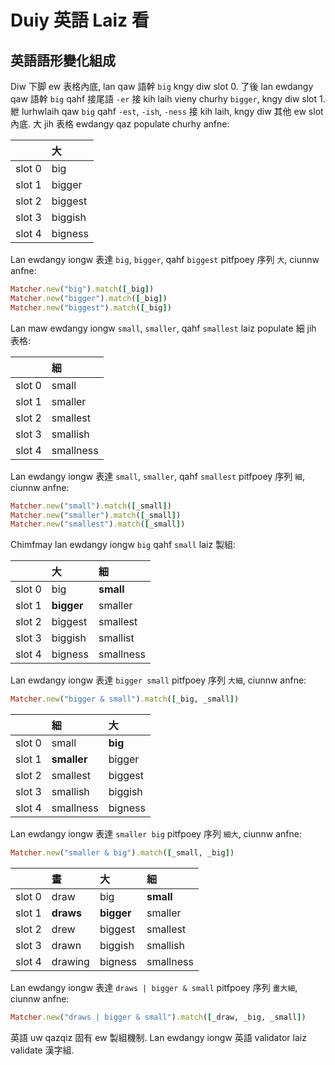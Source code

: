 # Duiy 英語 Laiz 看

## 英語語形變化組成

Diw 下脚 ew 表格內底, lan qaw 語幹 `big` kngy diw slot 0. 了後 lan ewdangy qaw 語幹 `big` qahf 接尾語 `-er` 接 kih laih vieny churhy `bigger`, kngy diw slot 1. 紲 lurhwlaih qaw `big` qahf `-est`, `-ish`, `-ness` 接 kih laih, kngy diw 其他 ew slot 內底. 大 jih 表格 ewdangy qaz populate churhy anfne:

| | 大 |
| :--- | :--- |
| slot 0 | big |
| slot 1 | bigger |
| slot 2 | biggest |
| slot 3 | biggish |
| slot 4 | bigness |

Lan ewdangy iongw 表達 `big`, `bigger`, qahf `biggest` pitfpoey 序列 `大`, ciunnw anfne:

```ruby
Matcher.new("big").match([_big])
Matcher.new("bigger").match([_big])
Matcher.new("biggest").match([_big])
```

Lan maw ewdangy iongw `small`, `smaller`, qahf `smallest` laiz populate 細 jih 表格:

| | 細 |
| :--- | :--- |
| slot 0 | small |
| slot 1 | smaller |
| slot 2 | smallest |
| slot 3 | smallish |
| slot 4 | smallness |

Lan ewdangy iongw 表達 `small`, `smaller`, qahf `smallest` pitfpoey 序列 `細`, ciunnw anfne:

```ruby
Matcher.new("small").match([_small])
Matcher.new("smaller").match([_small])
Matcher.new("smallest").match([_small])
```

Chimfmay lan ewdangy iongw `big` qahf `small` laiz 製組:

| | 大 | 細 |
| :--- | :--- | :--- |
| slot 0 | big | **small** |
| slot 1 | **bigger** | smaller |
| slot 2 | biggest | smallest |
| slot 3 | biggish | smallist |
| slot 4 | bigness | smallness |

Lan ewdangy iongw 表達 `bigger small` pitfpoey 序列 `大細`, ciunnw anfne:

```ruby
Matcher.new("bigger & small").match([_big, _small])
```

| | 細 | 大 |
| :--- | :--- | :--- |
| slot 0 | small | **big** |
| slot 1 | **smaller** | bigger |
| slot 2 | smallest | biggest |
| slot 3 | smallish | biggish |
| slot 4 | smallness | bigness |

Lan ewdangy iongw 表達 `smaller big` pitfpoey 序列 `細大`, ciunnw anfne:

```ruby
Matcher.new("smaller & big").match([_small, _big])
```

| | 畫 | 大 | 細 |
| :--- | :--- | :--- | :--- |
| slot 0 | draw | big | **small** |
| slot 1 | **draws** | **bigger** | smaller |
| slot 2 | drew | biggest | smallest |
| slot 3 | drawn | biggish | smallish |
| slot 4 | drawing | bigness | smallness |

Lan ewdangy iongw 表達 `draws | bigger & small` pitfpoey 序列 `畫大細`, ciunnw anfne:

```ruby
Matcher.new("draws | bigger & small").match([_draw, _big, _small])
```

英語 uw qazqiz 固有 ew 製組機制. Lan ewdangy iongw 英語 validator laiz validate 漢字組.
